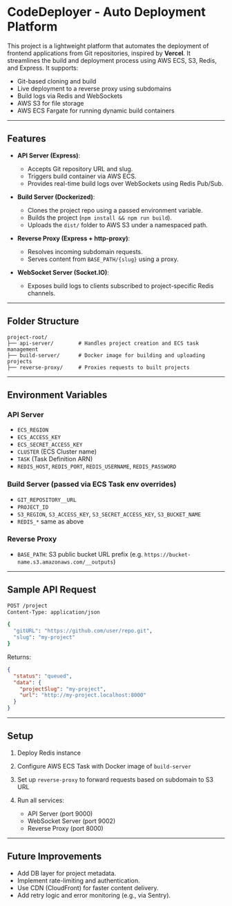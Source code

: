 # CodeDeployer - Auto Deployment Platform
This project is a lightweight platform that automates the deployment of frontend applications from Git repositories, inspired by **Vercel**. It streamlines the build and deployment process using AWS ECS, S3, Redis, and Express.
It supports:

* Git-based cloning and build
* Live deployment to a reverse proxy using subdomains
* Build logs via Redis and WebSockets
* AWS S3 for file storage
* AWS ECS Fargate for running dynamic build containers

---

## Features

* **API Server (Express)**:

  * Accepts Git repository URL and slug.
  * Triggers build container via AWS ECS.
  * Provides real-time build logs over WebSockets using Redis Pub/Sub.

* **Build Server (Dockerized)**:

  * Clones the project repo using a passed environment variable.
  * Builds the project (`npm install && npm run build`).
  * Uploads the `dist/` folder to AWS S3 under a namespaced path.

* **Reverse Proxy (Express + http-proxy)**:

  * Resolves incoming subdomain requests.
  * Serves content from `BASE_PATH/{slug}` using a proxy.

* **WebSocket Server (Socket.IO)**:

  * Exposes build logs to clients subscribed to project-specific Redis channels.

---

## Folder Structure

```
project-root/
├── api-server/        # Handles project creation and ECS task management
├── build-server/      # Docker image for building and uploading projects
├── reverse-proxy/     # Proxies requests to built projects
```

---

## Environment Variables

### API Server

* `ECS_REGION`
* `ECS_ACCESS_KEY`
* `ECS_SECRET_ACCESS_KEY`
* `CLUSTER` (ECS Cluster name)
* `TASK` (Task Definition ARN)
* `REDIS_HOST`, `REDIS_PORT`, `REDIS_USERNAME`, `REDIS_PASSWORD`

### Build Server (passed via ECS Task env overrides)

* `GIT_REPOSITORY__URL`
* `PROJECT_ID`
* `S3_REGION`, `S3_ACCESS_KEY`, `S3_SECRET_ACCESS_KEY`, `S3_BUCKET_NAME`
* `REDIS_*` same as above

### Reverse Proxy

* `BASE_PATH`: S3 public bucket URL prefix (e.g. `https://bucket-name.s3.amazonaws.com/__outputs`)

---

## Sample API Request

```bash
POST /project
Content-Type: application/json

{
  "gitURL": "https://github.com/user/repo.git",
  "slug": "my-project"
}
```

Returns:

```json
{
  "status": "queued",
  "data": {
    "projectSlug": "my-project",
    "url": "http://my-project.localhost:8000"
  }
}
```

---

## Setup

1. Deploy Redis instance
2. Configure AWS ECS Task with Docker image of `build-server`
3. Set up `reverse-proxy` to forward requests based on subdomain to S3 URL
4. Run all services:

   * API Server (port 9000)
   * WebSocket Server (port 9002)
   * Reverse Proxy (port 8000)

---

## Future Improvements

* Add DB layer for project metadata.
* Implement rate-limiting and authentication.
* Use CDN (CloudFront) for faster content delivery.
* Add retry logic and error monitoring (e.g., via Sentry).
